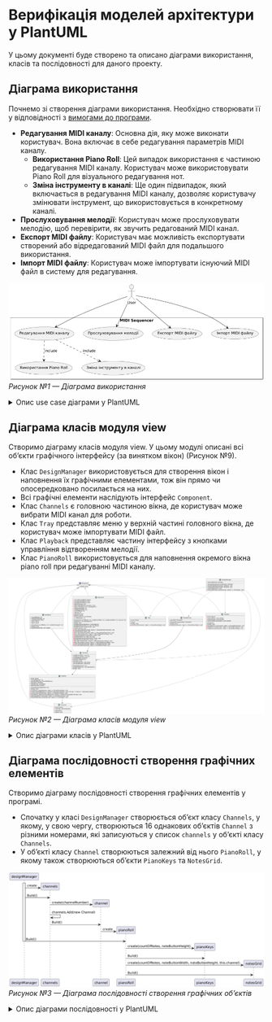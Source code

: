 # Верифікація моделей архітектури у PlantUML

У цьому документі буде створено та описано діаграми використання, класів та послідовності для даного проекту.

## Діаграма використання
Почнемо зі створення діаграми використання. Необхідно створювати її у відповідності з [вимогами до програми](PROJECT_REQUIREMENTS.md).

- **Редагування MIDI каналу**: Основна дія, яку може виконати користувач. Вона включає в себе редагування параметрів MIDI каналу.
  - **Використання Piano Roll**: Цей випадок використання є частиною редагування MIDI каналу. Користувач може використовувати Piano Roll для візуального редагування нот.
  - **Зміна інструменту в каналі**: Ще один підвипадок, який включається в редагування MIDI каналу, дозволяє користувачу змінювати інструмент, що використовується в конкретному каналі.
- **Прослуховування мелодії**: Користувач може прослуховувати мелодію, щоб перевірити, як звучить редагований MIDI канал.
- **Експорт MIDI файлу**: Користувач має можливість експортувати створений або відредагований MIDI файл для подальшого використання.
- **Імпорт MIDI файлу**: Користувач може імпортувати існуючий MIDI файл в систему для редагування.

![Діаграма використання](diagrams/use_case.png)
*Рисунок №1 — Діаграма використання*

<details>
 <summary>Опис use case діаграми у PlantUML</summary>

 ```
 @startuml
 
 actor User
 
 rectangle "MIDI Sequencer" {
     usecase "Редагування MIDI каналу" as UC1
     usecase "Використання Piano Roll" as UC5
     usecase "Зміна інструменту в каналі" as UC6
     usecase "Прослуховування мелодії" as UC2
     usecase "Експорт MIDI файлу" as UC3
     usecase "Імпорт MIDI файлу" as UC4
 }
 User --> UC1
 UC1 ..> UC5 : include
 UC1 ..> UC6 : include
 User --> UC2
 User --> UC3
 User --> UC4
 
 @enduml
 ```
</details>

## Діаграма класів модуля view
Створимо діаграму класів модуля view. У цьому модулі описані всі об’єкти графічного інтерфейсу (за винятком вікон) (Рисунок №9).

- Клас `DesignManager` використовується для створення вікон і наповнення їх графічними елементами, тож він прямо чи опосередковано посилається на них.  
- Всі графічні елементи наслідують інтерфейс `Component`.  
- Клас `Channels` є головною частиною вікна, де користувач може вибрати MIDI канал для роботи.  
- Клас `Tray` представляє меню у верхній частині головного вікна, де користувач може імпортувати MIDI файл.  
- Клас `Playback` представляє частину інтерфейсу з кнопками управління відтворенням мелодії.  
- Клас `PianoRoll` використовується для наповнення окремого вікна piano roll при редагуванні MIDI каналу.

![Діаграма класів модуля view](diagrams/class.png)
*Рисунок №2 — Діаграма класів модуля view*

<details>
 <summary>Опис діаграми класів у PlantUML</summary>
 
 ```
 @startuml
 
 class DesignManager {
   -GeneralWindow: Window
 
   +DesignManager(generalWindow: Window)
   +PianoRollWindow(window: Window): void
   +PlaybackWindow(window: Window): void
   +GeneralWindow(): void
   -GeneralWindow_Closed(sender: object?, e: EventArgs): void
 }
 
 interface Component {
   +Build(): Grid
 }
 
 class Channel {
   -brush: Brush
   +channelNumber: int
   -pianoRollWindow: PianoRollWindow
   -pianoRoll: PianoRoll
   -patchSelect: ComboBox
   -openPianoRoll: Button
 
   +Channel(channelNumber: int)
   +Build(): Grid
   -combobox_Loaded(sender: object, e: RoutedEventArgs): void
   -FindVisualChildByName<T>(parent: DependencyObject, name: string): T <where T : DependencyObject>
   -Combo_OnLoaded(sender: object, e: RoutedEventArgs): void
   -PatchSelect_SelectionChanged(sender: object, e: SelectionChangedEventArgs): void
   -OpenPianoRoll_Click(sender: object, e: RoutedEventArgs): void
   -PianoRollWindow_Closed(sender: object?, e: EventArgs): void
 }
 
 class Channels {
   -brush: Brush
   -channels: List<Channel>
 
   +Channels()
   +Build(): Grid
 }
 
 class Playback {
   -brush: Brush
   -buttonWidth: const double
   -buttonHeight: const double
   -distanceBetweenButtons: const double
 
   +Playback()
   +Build(): Grid
   -pauseButton_Click(sender: object, e: RoutedEventArgs): void
   -playButton_Click(sender: object, e: RoutedEventArgs): void
   -stopButton_Click(sender: object, e: RoutedEventArgs): void
 }
 
 class Tray {
   -brush: Brush
 
   +Tray()
   +Build(): Grid
   -openFile_Click(sender: object, e: RoutedEventArgs): void
 }
 
 class NotesGrid {
   -currentPressedNote: Button
   -mouseDownOnBuild: Point
   -mouseDownOnMove: Point
   -isNotePressed: bool
   -isMouseAndNoteLocationSync: bool
   -notes: Dictionary<int, List<Button>>
   -noteButtonWidth: int
   -noteButtonHeight: int
   -countOfNotes: int
   -channel: int
   -notesGrid: Grid
   -bgColor: Brush
   -horizontalScroll: ScrollViewer
   -scrollMultiplier: int
 
   +NotesGrid(countOfNotes: int, noteButtonWidth: int, noteButtonWidth: int, channel: int)
   +GetNotes(): List<NoteButton>
   +Build(): Grid
   +BuildBackgroundPattern(): DrawingBrush
   +BuildNoteButton(left: int, top: int): Button
   +BuildButtonsFromCollection(): void
   -InitPianoGrid(): void
   -Piano_MouseWheel(sender: object, e: MouseWheelEventArgs): void
   -Scroll(direction: bool): void
   -Piano_MouseDown(sender: object, e: MouseWheelEventArgs): void
   -Piano_MouseUp(sender: object, e: MouseWheelEventArgs): void
   -ManipulateNote(mousePosition: Point): void
   -IsIntersect(left: int, right: int): bool
   -BuildNoteButton(mousePosition: Point): void
   -MoveNote(mousePosition: Point): void
   -Note_MouseUp(sender: object, e: MouseButtonEventArgs): void
   -Note_MouseDown(sender: object, e: MouseButtonEventArgs): void
   -Piano_MouseMove(sender: object, e: MouseEventArgs): void
   -Note_MouseMove(sender: object, e: MouseEventArgs): void
 }
 
 class PianoKeys {
   -countOfNotes: int
   -noteButtonHeight: int
   -pianoKeysGrid: Grid
   -white: Brush
   -black: Brush
 
   +PianoKeys(countOfNotes: int, noteButtonHeight: int)
   +Build(): Grid
   -BuildPianoKey(row: int): Button
 }
 
 class PianoRoll {
   -noteButtonWidth: const int
   -noteButtonHeight: const int
   -countOfNotes: const int
   -channel: readonly int
   -pianoRoll: Grid
   -pianoKeysBuilder: PianoKeys
   -notesGridBuilder: NotesGrid
 
   +PianoRoll(channel: int)
   +GetNoteButtons(): List<NoteButton>
   +Build(): Grid
 }
 
 class PianoRollTray {
   -pianoRoll: PianoRoll
 
   +PianoRollTray(pianoRoll: PianoRoll)
   +Build(): Grid
   -Build_Click(sender: object, e: RoutedEventArgs): void
 }
 
 Component <|.. Channel
 Component <|.. Channels
 Component <|.. Playback
 Component <|.. Tray
 Component <|.. NotesGrid
 Component <|.. PianoKeys
 Component <|.. PianoRoll
 Component <|.. PianoRollTray
 DesignManager ..> PianoRoll
 DesignManager ..> PianoRollTray
 DesignManager ..> Tray
 DesignManager ..> Playback
 DesignManager ..> Channels
 PianoRoll --* Channel
 Channel --* Channels
 NotesGrid --* PianoRoll
 PianoKeys --* PianoRoll
 PianoRollTray --o PianoRoll
 
 @enduml
 
 ```
</details>

## Діаграма послідовності створення графічних елементів
Створимо діаграму послідовності створення графічних елементів у програмі.  
- Спочатку у класі `DesignManager` створюється об’єкт класу `Channels`, у якому, у свою чергу, створюються 16 однакових об’єктів `Channel` з різними номерами, які записуються у список `channels` у об’єкті класу `Channels`.
- У об’єкті класу `Channel` створюються залежний від нього `PianoRoll`, у якому також створюються об’єкти `PianoKeys` та `NotesGrid`.

![Діаграма послідовності створення графічних об’єктів](diagrams/sequence.png)
*Рисунок №3 — Діаграма послідовності створення графічних об’єктів*

<details>
 <summary>Опис діаграми послідовності у PlantUML</summary>
 
 ```
 @startuml
 activate DesignManager
 DesignManager -> Channels ** : create
 DesignManager -> Channels : Build()
 
 Channels -> Channel ** : create(channelNumber)
 Channels -> Channels : channels.Add(new Channel)
 Channels -> Channel : Build()
 
 Channel -> PianoRoll ** : create
 
 DesignManager -> PianoRoll : Build()
 deactivate DesignManager
 
 PianoRoll -> PianoKeys ** : create(countOfNotes, noteButtonHeight)
 PianoRoll -> PianoKeys : Build()
 PianoRoll -> NotesGrid ** : create(countOfNotes, noteButtonWidth, noteButtonHeight, this.channel)
 PianoRoll -> NotesGrid : Build()
 @enduml
 ```
</details>
